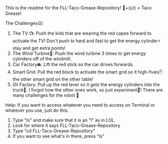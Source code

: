 This is the readme for the FLL-Taco-Grease-Repository! 🌮+🇬🇷 = Taco Grease!

The Challenges😥:
1. The TV 📺: Push the kids that are wearing the red capes forward to activate the TV! Don't push to hard and fast to get the energy cylinder⚡️ stay and get extra points!
2. The Wind Turbine💨: Push the wind turbine 3 times to get energy cylinders off of the windmill.
3. Car Factory🚘: Lift the red stick so the car drives forwards.
4. Smart Grid: Pull the red block to activate the smart grid so it high-fives✋ the other smart grid on the other table!
5. Oil Factory: Pull up the red lever so it gets the energy cylinders into the truck🚚.
I forgot how the other ones work, so just experiment🔬!
There are many challenges for the robot 🤖

Help:
If you want to access whatever you need to access on Terminal or whatever you use, just do this:
1. Type "ls" and make sure that it is an "l" as in LOL.
2. Look for where it says FLL-Taco-Grease-Repository
3. Type "cd FLL-Taco-Grease-Repository"
4. If you want to see what's in there, press "ls"
